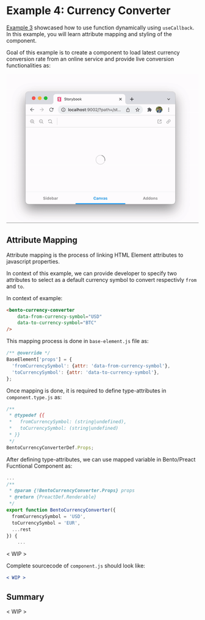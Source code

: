 # Example 4: Currency Converter

[Example 3](./example-3-counter.md) showcased how to use function dynamically using `useCallback`. In this example, you will learn attribute mapping and styling of the component.

Goal of this example is to create a component to load latest currency conversion rate from an online service and provide live conversion functionalities as:

![Currency Converter Demo](img/Example-4-CurrencyConverter.gif)

## Attribute Mapping

Attribute mapping is the process of linking HTML Element attributes to javascript properties.

In context of this example, we can provide developer to specify two attributes to select as a default currency symbol to convert respectivly `from` and `to`.

In context of example:

```html
<bento-currency-converter
    data-from-currency-symbol="USD"
    data-to-currency-symbol="BTC"
/>
```

This mapping process is done in `base-element.js` file as:

```jsx
/** @override */
BaseElement['props'] = {
  'fromCurrencySymbol': {attr: 'data-from-currency-symbol'},
  'toCurrencySymbol': {attr: 'data-to-currency-symbol'},
};
```

Once mapping is done, it is required to define type-attributes in `component.type.js` as:

```jsx
/**
 * @typedef {{
 *   fromCurrencySymbol: (string|undefined),
 *   toCurrencySymbol: (string|undefined)
 * }}
 */
BentoCurrencyConverterDef.Props;
```

After defining type-attributes, we can use mapped variable in Bento/Preact Fucntional Component as:

```jsx
...
/**
 * @param {!BentoCurrencyConverter.Props} props
 * @return {PreactDef.Renderable}
 */
export function BentoCurrencyConverter({
  fromCurrencySymbol = 'USD',
  toCurrencySymbol = 'EUR',
  ...rest
}) {
    ...
```

< WIP >

Complete sourcecode of `component.js` should look like:

```jsx
< WIP >
```

## Summary

<!-- In this example, you walked through how to utilise dynamic function calling using `useCallback`. In [next tutorial](example-4-currency-converter.md), you will learn about attribute mapping and stylign of the Bento Component. -->

< WIP >
